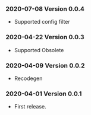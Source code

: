 ### 2020-07-08 Version 0.0.4
  * Supported config filter

### 2020-04-22 Version 0.0.3
  * Supported Obsolete

### 2020-04-09 Version 0.0.2
  * Recodegen

### 2020-04-01 Version 0.0.1
* First release.